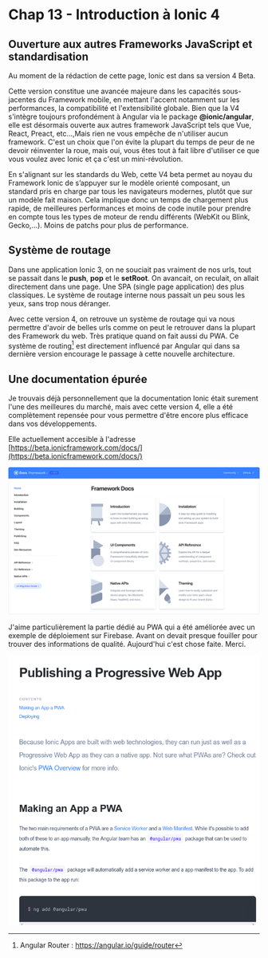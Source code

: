 # Chap 13 - Introduction à Ionic 4

## Ouverture aux autres Frameworks JavaScript et standardisation

Au moment de la rédaction de cette page, Ionic est dans sa version 4 Beta.

Cette version constitue une avancée majeure dans les capacités sous-jacentes du Framework mobile, en mettant l'accent notamment sur les performances, la compatibilité et l'extensibilité globale. Bien que la V4 s'intègre toujours profondément à Angular via le package **@ionic/angular**, elle est désormais ouverte aux autres framework JavaScript tels que Vue, React, Preact, etc...,Mais rien ne vous empêche de n'utiliser aucun framework. C'est un choix que l'on évite la plupart du temps de peur de ne devoir réinventer la roue, mais oui, vous êtes tout à fait libre d'utiliser ce que vous voulez avec Ionic et ça c'est un mini-révolution.

En s'alignant sur les standards du Web, cette V4 beta permet au noyau du Framework Ionic de s’appuyer sur le modèle orienté composant, un standard pris en charge par tous les navigateurs modernes, plutôt que sur un modèle fait maison. Cela implique donc un temps de chargement plus rapide, de meilleures performances et moins de code inutile pour prendre en compte tous les types de moteur de rendu différents \(WebKit ou Blink, Gecko,...\). Moins de patchs pour plus de performance.

## Système de routage

Dans une application Ionic 3, on ne souciait pas vraiment de nos urls, tout se passait dans le **push**, **pop** et le **setRoot**. On avancait, on reculait, on allait directement dans une page. Une SPA \(single page application\) des plus classiques. Le système de routage interne nous passait un peu sous les yeux, sans trop nous déranger.

Avec cette version 4, on retrouve un système de routage qui va nous permettre d'avoir de belles urls comme on peut le retrouver dans la plupart des Framework du web. Très pratique quand on fait aussi du PWA. Ce système de routing[^1] est directement influencé par Angular qui dans sa dernière version  encourage le passage à cette nouvelle architecture.

## Une documentation épurée

Je trouvais déjà personnellement que la documentation Ionic était surement l'une des meilleures du marché, mais avec cette version 4, elle a été complètement repensée pour vous permettre d'être encore plus efficace dans vos développements.

Elle actuellement accesible à l'adresse [https://beta.ionicframework.com/docs/](https://beta.ionicframework.com/docs/)

![](/assets/ionic-v4-docs.png)

J'aime particulièrement la partie dédié au PWA qui a été améliorée avec un exemple de déploiement sur Firebase. Avant on devait presque fouiller pour trouver des informations de qualité. Aujourd'hui c'est chose faite. Merci.

![](/assets/ionic-v4_screen_pwa.png)

[^1]: Angular Router : https://angular.io/guide/router


